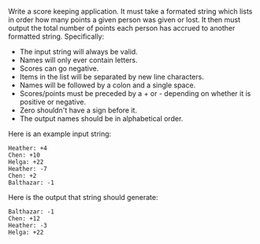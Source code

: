 Write a score keeping application. It must take a formated string which lists in order how many points a given person was given or lost. It then must output the total number of points each person has accrued to another formatted string. Specifically:

- The input string will always be valid.
- Names will only ever contain letters.
- Scores can go negative.
- Items in the list will be separated by new line characters.
- Names will be followed by a colon and a single space.
- Scores/points must be preceded by a + or - depending on whether it is positive or negative.
- Zero shouldn't have a sign before it.
- The output names should be in alphabetical order.

Here is an example input string:

```
Heather: +4
Chen: +10
Helga: +22
Heather: -7
Chen: +2
Balthazar: -1
```

Here is the output that string should generate:

```
Balthazar: -1
Chen: +12
Heather: -3
Helga: +22
```
